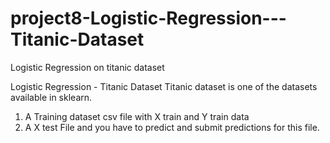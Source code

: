 # project8-Logistic-Regression---Titanic-Dataset
Logistic Regression on titanic dataset

Logistic Regression - Titanic Dataset
Titanic dataset is one of the datasets available in sklearn.

1. A Training dataset csv file with X train and Y train data
2. A X test File and you have to predict and submit predictions for this file.
